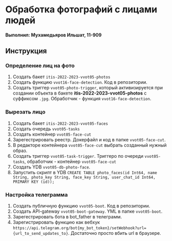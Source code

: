 # Обработка фотографий с лицами людей
#### Выполнил: Мухамедьяров Ильшат, 11-909

## Инструкция
### Определение лиц на фото
1. Создать бакет `itis-2022-2023-vvot05-photos`
2. Создать функцию `vvot16-face-detection`. Код в репозитории.
3. Создать триггер `vvot05-photo-trigger`, который активизируется при создании объекта в бакете **itis-2022-2023-vvot05-photos** с суффиксом `.jpg`. Обработчик - функция `vvot16-face-detection`.
### Вырезать лицо
1. Создать бакет `itis-2022-2023-vvot05-faces`
2. Создать очередь `vvot05-tasks`
3. Создать контейнер `vvot05-face-cut`
4. Зарегестрировать реестр. Докерфайл и код в папке `vvot05-face-cut`.
5. В редакторе контейнера `vvot05-face-cut` выбрать созданный нужный образ.
6. Создать триггер `vvot05-task-trigger`. Триггеро по очереди `vvot05-tasks`, обработчик - контейнер `vvot05-face-cut`
7. Создать YDB `vvot05-db-photo-face`.
8. Запустить скрипт в YDB `CREATE TABLE photo_faces(id Int64, name String, photo_key String, face_key String, user_chat_id Int64, PRIMARY KEY (id));`
### Настройка телеграмма
1. Создать публичную функцию `vvot05-boot`. Код в репозитории.
2. Создать API-gateway `vvot05-boot-gateway`. YML в папке `vvot05-boot`.
3. Зарегестрировать бота в bot_father в телеграмм.
4. Зарегистрировать функцию как вебхук `https://api.telegram.org/bot{my_bot_token}/setWebhook?url={url_to_send_updates_to}`. Достаточно просто вбить url в браузере.
